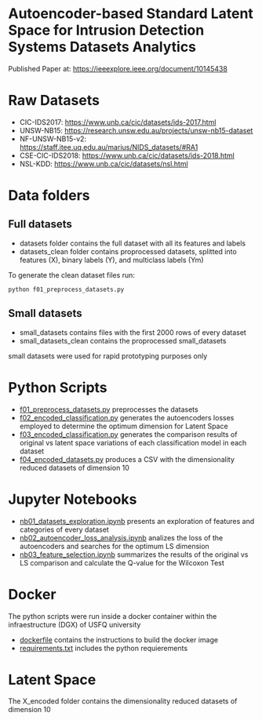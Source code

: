 # Autoencoder-based Standard Latent Space for Intrusion Detection Systems Datasets Analytics

Published Paper at: https://ieeexplore.ieee.org/document/10145438

# Raw Datasets
* CIC-IDS2017: https://www.unb.ca/cic/datasets/ids-2017.html
* UNSW-NB15: https://research.unsw.edu.au/projects/unsw-nb15-dataset
* NF-UNSW-NB15-v2: https://staff.itee.uq.edu.au/marius/NIDS_datasets/#RA1
* CSE-CIC-IDS2018: https://www.unb.ca/cic/datasets/ids-2018.html
* NSL-KDD: https://www.unb.ca/cic/datasets/nsl.html

# Data folders

## Full datasets
* datasets folder contains the full dataset with all its features and labels
* datasets_clean folder contains proprocessed datasets, splitted into features (X), binary labels (Y), and multiclass labels (Ym)
<!--  -->
To generate the clean dataset files run:
```
python f01_preprocess_datasets.py
```

## Small datasets
* small_datasets contains files with the first 2000 rows of every dataset
* small_datasets_clean contains the proprocessed small_datasets
<!--  -->
small datasets were used for rapid prototyping purposes only

# Python Scripts
* [f01_preprocess_datasets.py](./f01_preprocess_datasets.py) preprocesses the datasets
* [f02_encoded_classification.py](./f02_encoded_classification.py) generates the autoencoders losses employed to determine the optimum dimension for Latent Space
* [f03_encoded_classification.py](./f03_encoded_classification.py) generates the comparison results of original vs latent space variations of each classification model in each dataset
* [f04_encoded_datasets.py](./f04_encoded_datasets.py) produces a CSV with the dimensionality reduced datasets of dimension 10

# Jupyter Notebooks
* [nb01_datasets_exploration.ipynb](./nb01_datasets_exploration.ipynb) presents an exploration of features and categories of every dataset
* [nb02_autoencoder_loss_analysis.ipynb](./nb02_autoencoder_loss_analysis.ipynb) analizes the loss of the autoencoders and searches for the optimum LS dimension
* [nb03_feature_selection.ipynb](./nb03_feature_selection.ipynb) summarizes the results of the original vs LS comparison and calculate the Q-value for the Wilcoxon Test

# Docker
The python scripts were run inside a docker container within the infraestructure (DGX) of USFQ university
* [dockerfile](./dockerfile) contains the instructions to build the docker image
* [requirements.txt](./requirements.txt) includes the python requierements

# Latent Space
The X_encoded folder contains the dimensionality reduced datasets of dimension 10
